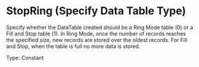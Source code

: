 # StopRing (Specify Data Table Type)

Specify whether the DataTable created should be a Ring Mode table (0) or a Fill and Stop table (1). In Ring Mode, once the number of records reaches the specified size, new records are stored over the oldest records. For Fill and Stop, when the table is full no more data is stored.

Type: Constant
